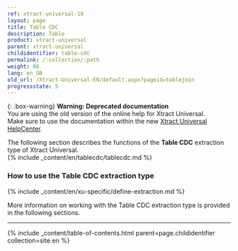 ```yaml
---
ref: xtract-universal-19
layout: page
title: Table CDC
description: Table
product: xtract-universal
parent: xtract-universal
childidentifier: table-cdc
permalink: /:collection/:path
weight: 86
lang: en_GB
old_url: /Xtract-Universal-EN/default.aspx?pageid=tablejoin
progressstate: 5
---
```


{: .box-warning}
**Warning: Deprecated documentation** <br>
You are using the old version of the online help for Xtract Universal.<br>
Make sure to use the documentation within the new [Xtract Universal HelpCenter](https://helpcenter.theobald-software.com/xtract-universal/documentation/introduction/).


The following section describes the functions of the **Table CDC** extraction type of Xtract Universal. <br>
{% include _content/en/tablecdc/tablecdc.md %}

### How to use the Table CDC extraction type

{% include _content/en/xu-specific/define-extraction.md %}

More information on working with the Table CDC extraction type is provided in the following sections.

---

{% include _content/table-of-contents.html parent=page.childidentifier collection=site.en %}